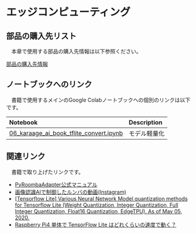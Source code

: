 # エッジコンピューティング

## 部品の購入先リスト
　本章で使用する部品の購入先情報は以下参照ください。

[部品の購入先情報](./PARTS_LIST.md)


## ノートブックへのリンク
　書籍で使用するメインのGoogle Colabノートブックへの個別のリンクは以下です。

| Notebook  | Description |
|:-|:-|
| [06_karaage_ai_book_tflite_convert.ipynb](https://colab.research.google.com/drive/1AutFtt-bh0JEQI45Ue4w99_LNe2qXn-9?usp=sharing)  | モデル軽量化 |

## 関連リンク
　書籍で取り上げたリンクです。

- [PyRoombaAdapter公式マニュアル](https://atsushisakai.github.io/PyRoombaAdapter/)
- [画像認識AIで制御したルンバの動画(Instagram)](https://www.instagram.com/p/B7gERcFAhLG/) 
- [[Tensorflow Lite] Various Neural Network Model quantization methods for Tensorflow Lite (Weight Quantization, Integer Quantization, Full Integer Quantization, Float16 Quantization, EdgeTPU). As of May 05, 2020.](https://qiita.com/PINTO/items/008c54536fca690e0572) 
- [Raspberry Pi4 単体で TensorFlow Lite はどれくらいの速度で動く？](https://qiita.com/terryky/items/243000fcfcb89af11510) 
